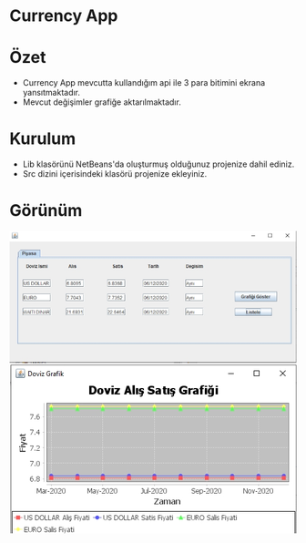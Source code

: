  # Currency App


# Özet
* Currency App mevcutta kullandığım api ile 3 para bitimini ekrana yansıtmaktadır.
* Mevcut değişimler grafiğe aktarılmaktadır.


# Kurulum
* Lib klasörünü NetBeans'da oluşturmuş olduğunuz projenize dahil ediniz.
* Src dizini içerisindeki klasörü projenize ekleyiniz.

# Görünüm
<p align="center">
    <img src="https://github.com/SouL-H/Currency-App/blob/master/img/img.jpg?raw=true"  alt="Observer">
    <img src="https://github.com/SouL-H/Currency-App/blob/master/img/img1.jpg?raw=true"  alt="Observer">
 
</p>

